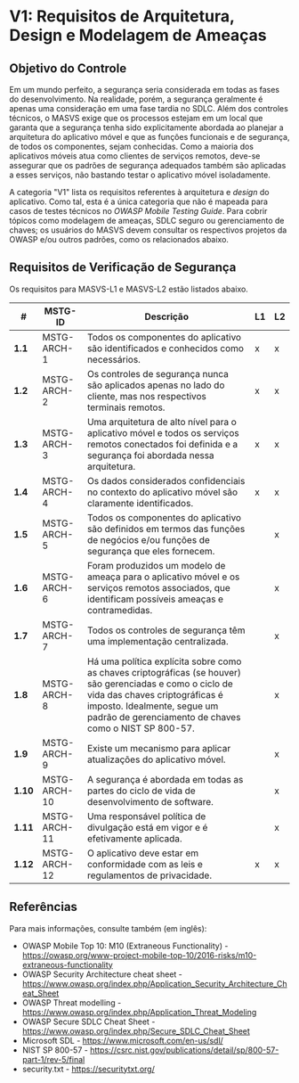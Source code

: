 # V1: Requisitos de Arquitetura, Design e Modelagem de Ameaças

## Objetivo do Controle

Em um mundo perfeito, a segurança seria considerada em todas as fases do desenvolvimento. Na realidade, porém, a segurança geralmente é apenas uma consideração em uma fase tardia no SDLC. Além dos controles técnicos, o MASVS exige que os processos estejam em um local que garanta que a segurança tenha sido explicitamente abordada ao planejar a arquitetura do aplicativo móvel e que as funções funcionais e de segurança, de todos os componentes, sejam conhecidas. Como a maioria dos aplicativos móveis atua como clientes de serviços remotos, deve-se assegurar que os padrões de segurança adequados também são aplicadas a esses serviços, não bastando testar o aplicativo móvel isoladamente.

A categoria "V1" lista os requisitos referentes à arquitetura e _design_ do aplicativo. Como tal, esta é a única categoria que não é mapeada para casos de testes técnicos no _OWASP Mobile Testing Guide_. Para cobrir tópicos como modelagem de ameaças, SDLC seguro ou gerenciamento de chaves; os usuários do MASVS devem consultar os respectivos projetos da OWASP e/ou outros padrões, como os relacionados abaixo.

## Requisitos de Verificação de Segurança

Os requisitos para MASVS-L1 e MASVS-L2 estão listados abaixo.

| # | MSTG-ID | Descrição | L1 | L2 |
| -- | ---------- | ---------------------- | - | - |
| **1.1** | MSTG-ARCH-1 | Todos os componentes do aplicativo são identificados e conhecidos como necessários. | x | x |
| **1.2** | MSTG-ARCH-2 | Os controles de segurança nunca são aplicados apenas no lado do cliente, mas nos respectivos terminais remotos. | x | x |
| **1.3** | MSTG-ARCH-3 | Uma arquitetura de alto nível para o aplicativo móvel e todos os serviços remotos conectados foi definida e a segurança foi abordada nessa arquitetura. | x | x |
| **1.4** | MSTG-ARCH-4 | Os dados considerados confidenciais no contexto do aplicativo móvel são claramente identificados. | x | x |
| **1.5** | MSTG-ARCH-5 | Todos os componentes do aplicativo são definidos em termos das funções de negócios e/ou funções de segurança que eles fornecem. |   | x |
| **1.6** | MSTG-ARCH-6 | Foram produzidos um modelo de ameaça para o aplicativo móvel e os serviços remotos associados, que identificam possíveis ameaças e contramedidas. |   | x |
| **1.7** | MSTG-ARCH-7 | Todos os controles de segurança têm uma implementação centralizada. |   | x |
| **1.8** | MSTG-ARCH-8 | Há uma política explícita sobre como as chaves criptográficas (se houver) são gerenciadas e como o ciclo de vida das chaves criptográficas é imposto. Idealmente, segue um padrão de gerenciamento de chaves como o NIST SP 800-57. |   | x |
| **1.9** | MSTG-ARCH-9 | Existe um mecanismo para aplicar atualizações do aplicativo móvel. |   | x |
| **1.10** | MSTG-ARCH-10 | A segurança é abordada em todas as partes do ciclo de vida de desenvolvimento de software. |   | x |
| **1.11** | MSTG-ARCH-11 | Uma responsável política de divulgação está em vigor e é efetivamente aplicada. |   | x |
| **1.12** | MSTG-ARCH-12 | O aplicativo deve estar em conformidade com as leis e regulamentos de privacidade. | x | x |

## Referências

Para mais informações, consulte também (em inglês):

- OWASP Mobile Top 10: M10 (Extraneous Functionality) - <https://owasp.org/www-project-mobile-top-10/2016-risks/m10-extraneous-functionality>
- OWASP Security Architecture cheat sheet - <https://www.owasp.org/index.php/Application_Security_Architecture_Cheat_Sheet>
- OWASP Threat modelling - <https://www.owasp.org/index.php/Application_Threat_Modeling>
- OWASP Secure SDLC Cheat Sheet - <https://www.owasp.org/index.php/Secure_SDLC_Cheat_Sheet>
- Microsoft SDL - <https://www.microsoft.com/en-us/sdl/>
- NIST SP 800-57 - <https://csrc.nist.gov/publications/detail/sp/800-57-part-1/rev-5/final>
- security.txt - <https://securitytxt.org/>

